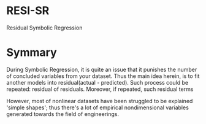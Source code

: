 # RESI-SR
Residual Symbolic Regression

# Symmary
During Symbolic Regression, it is quite an issue that it punishes the number of concluded variables from your dataset.
Thus the main idea herein, is to fit another models into residual(actual - predicted).
Such process could be repeated: residual of residuals.
Moreover, if repeated, such residual terms

However, most of nonlinear datasets have been struggled to be explained 'simple shapes'; 
thus there's a lot of empirical nondimensional variables generated towards the field of engineerings.

